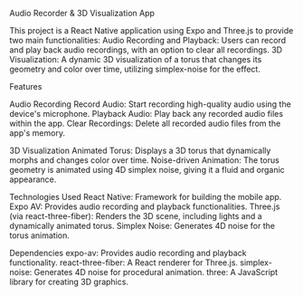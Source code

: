 Audio Recorder & 3D Visualization App

This project is a React Native application using Expo and Three.js to provide two main functionalities:
Audio Recording and Playback: Users can record and play back audio recordings, with an option to clear all recordings.
3D Visualization: A dynamic 3D visualization of a torus that changes its geometry and color over time, utilizing simplex-noise for the effect.

Features

Audio Recording
Record Audio: Start recording high-quality audio using the device's microphone.
Playback Audio: Play back any recorded audio files within the app.
Clear Recordings: Delete all recorded audio files from the app's memory.

3D Visualization
Animated Torus: Displays a 3D torus that dynamically morphs and changes color over time.
Noise-driven Animation: The torus geometry is animated using 4D simplex noise, giving it a fluid and organic appearance.

Technologies Used
React Native: Framework for building the mobile app.
Expo AV: Provides audio recording and playback functionalities.
Three.js (via react-three-fiber): Renders the 3D scene, including lights and a dynamically animated torus.
Simplex Noise: Generates 4D noise for the torus animation.

Dependencies
expo-av: Provides audio recording and playback functionality.
react-three-fiber: A React renderer for Three.js.
simplex-noise: Generates 4D noise for procedural animation.
three: A JavaScript library for creating 3D graphics.
